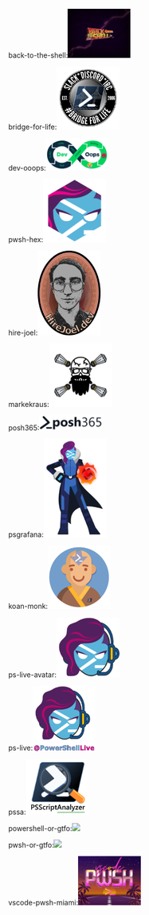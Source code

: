 back-to-the-shell:<a href="back-to-the-shell"><img src="back-to-the-shell\back-to-the-shell-final.png" width="25%"></a>

bridge-for-life:<a href="bridge-for-life"><img src="bridge-for-life\bridge-for-life-final.png" width="25%"></a>

dev-ooops:<a href="dev-ooops"><img src="dev-ooops\dev-ooops-final.png" width="25%"></a>

pwsh-hex:<a href="hex-pwsh-avatar"><img src="hex-pwsh-avatar\pwsh-hex-final.png" width="25%"></a>

hire-joel:<a href="hire-joel"><img src="hire-joel\hire-joel-final.png" width="25%"></a>

markekraus:<a href="markekraus"><img src="markekraus\markekraus-final.png" width="25%"></a>

posh365:<a href="posh365"><img src="posh365\posh365-final.png" width="25%"></a>

psgrafana:<a href="psgrafana"><img src="psgrafana\psgrafana-final.png" width="25%"></a>

koan-monk:<a href="pskoans"><img src="pskoans\koan-monk-final.png" width="25%"></a>

ps-live-avatar:<a href="ps-live"><img src="ps-live\ps-live-avatar-final.png" width="25%"></a>

ps-live:<a href="ps-live"><img src="ps-live\ps-live-final.png" width="25%"></a>

pssa:<a href="psscriptanalyzer"><img src="psscriptanalyzer\pssa-final.png" width="25%"></a>

powershell-or-gtfo:<a href="pwsh-or-gtfo"><img src="pwsh-or-gtfo\powershell-or-gtfo-final.png" width="25%"></a>

pwsh-or-gtfo:<a href="pwsh-or-gtfo"><img src="pwsh-or-gtfo\pwsh-or-gtfo-final.png" width="25%"></a>

vscode-pwsh-miami:<a href="vscode-pwsh-miami"><img src="vscode-pwsh-miami\vscode-pwsh-miami-final.png" width="25%"></a>

